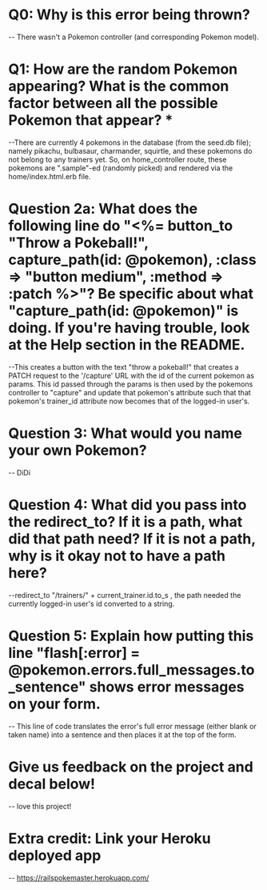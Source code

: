 # Q0: Why is this error being thrown?
-- There wasn't a Pokemon controller (and corresponding Pokemon model).

# Q1: How are the random Pokemon appearing? What is the common factor between all the possible Pokemon that appear? *

--There are currently 4 pokemons in the database (from the seed.db file); namely pikachu, bulbasaur, charmander, squirtle, and these pokemons do not belong to any trainers yet. So, on home_controller route, these pokemons are ".sample"-ed (randomly picked) and rendered via the home/index.html.erb file.

# Question 2a: What does the following line do "<%= button_to "Throw a Pokeball!", capture_path(id: @pokemon), :class => "button medium", :method => :patch %>"? Be specific about what "capture_path(id: @pokemon)" is doing. If you're having trouble, look at the Help section in the README.

--This creates a button with the text "throw a pokeball!" that creates a PATCH request to the '/capture' URL with the id of the current pokemon as params. This id passed through the params is then used by the pokemons controller to "capture" and update that pokemon's attribute such that that pokemon's trainer_id attribute now becomes that of the logged-in user's.

# Question 3: What would you name your own Pokemon?

-- DiDi

# Question 4: What did you pass into the redirect_to? If it is a path, what did that path need? If it is not a path, why is it okay not to have a path here?

--redirect_to "/trainers/" + current_trainer.id.to_s , the path needed the currently logged-in user's id converted to a string.

# Question 5: Explain how putting this line "flash[:error] = @pokemon.errors.full_messages.to_sentence" shows error messages on your form.

-- This line of code translates the error's full error message (either blank or taken name) into a sentence and then places it at the top of the form.

# Give us feedback on the project and decal below!

-- love this project!

# Extra credit: Link your Heroku deployed app

-- https://railspokemaster.herokuapp.com/
